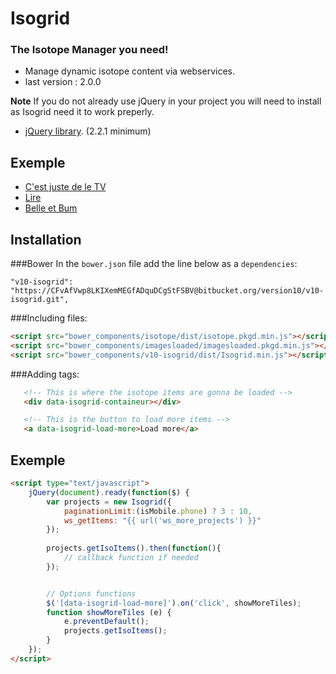 # Isogrid #


### The Isotope Manager you need! ###

* Manage dynamic isotope content via webservices.
* last version : 2.0.0

**Note**
If you do not already use jQuery in your project you will need to install as Isogrid need it to work preperly.
 - [jQuery library](http://jquery.com/). (2.2.1 minimum)


## Exemple
* [C'est juste de le TV](http://cestjustedelatv.artv.ca/)
* [Lire](http://lire.artv.ca/)
* [Belle et Bum](http://belleetbum.telequebec.tv/listes-decoute/)


## Installation

###Bower
In the `bower.json` file add the line below as a `dependencies`:
```shell
"v10-isogrid": "https://CFvAfVwp8LKIXemMEGfADquDCgStFSBV@bitbucket.org/version10/v10-isogrid.git",

```

###Including files:
```html
<script src="bower_components/isotope/dist/isotope.pkgd.min.js"></script>
<script src="bower_components/imagesloaded/imagesloaded.pkgd.min.js"></script>
<script src="bower_components/v10-isogrid/dist/Isogrid.min.js"></script>
```

###Adding tags:
```html
   <!-- This is where the isotope items are gonna be loaded -->
   <div data-isogrid-containeur></div>

   <!-- This is the button to load more items -->
   <a data-isogrid-load-more>Load more</a>
```

## Exemple

```html
<script type="text/javascript">
    jQuery(document).ready(function($) {
        var projects = new Isogrid({
            paginationLimit:(isMobile.phone) ? 3 : 10,
            ws_getItems: "{{ url('ws_more_projects') }}"
        });
 
        projects.getIsoItems().then(function(){
            // callback function if needed
        });


        // Options functions
        $('[data-isogrid-load-more]').on('click', showMoreTiles);
        function showMoreTiles (e) {
            e.preventDefault();
            projects.getIsoItems();
        }
    });
</script>
```